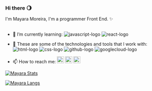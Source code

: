 ### Hi there   :waning_gibbous_moon:

I'm Mayara Moreira, I'm a programmer Front End. ✨
<br>
<br>
- 🌱 I’m currently learning:  <img src="https://img.shields.io/badge/JavaScript-323330?style=for-the-badge&logo=javascript&logoColor=F7DF1E" alt="javascript-logo"/> <img src="https://img.shields.io/badge/React-20232A?style=for-the-badge&logo=react&logoColor=61DAFB" alt="react-logo"/>

- :memo: These are some of the technologies and tools that l work with:  <img src="https://img.shields.io/badge/HTML5-E34F26?style=for-the-badge&logo=html5&logoColor=white" alt="html-logo"/> <img src="https://img.shields.io/badge/CSS3-1572B6?style=for-the-badge&logo=css3&logoColor=white" alt="css-logo"/> <img src="https://img.shields.io/badge/GitHub-100000?style=for-the-badge&logo=github&logoColor=white" alt="github-logo"/> <img src="https://img.shields.io/badge/Google_Cloud-4285F4?style=for-the-badge&logo=google-cloud&logoColor=white" alt="googlecloud-logo"/>


- 📫 How to reach me:
<a href="https://www.instagram.com/mayhelenabraga/"><img width="22px" src="https://www.gov.br/mre/pt-br/consulado-orlando/orlando-arquivos/orlando-imagens/instagramlogo.jpg" alt="instragram-logo"/></a>
<a href="https://www.linkedin.com/in/mayara-braga-146427280/"  ><img width="22px" src="https://img.freepik.com/icones-gratis/linkedin_318-246161.jpg" alt="linkdin-logo"/></a>
<a href="https://twitter.com/_maahBraga2"><img width="22px" src="https://img.freepik.com/icones-gratis/twitter_318-246173.jpg" alt="twitter--logo"/></a>

[![Mayara Stats](https://github-readme-stats.vercel.app/api?username=MayaraMoreira)](https://github.com/anuraghazra/github-readme-stats)

[![Mayara Langs](https://github-readme-stats.vercel.app/api/top-langs/?username=MayaraMoreira)](https://github.com/anuraghazra/github-readme-stats)
